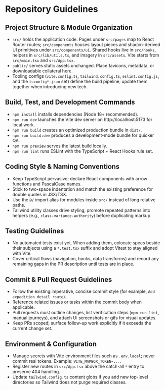# Repository Guidelines

## Project Structure & Module Organization
- `src/` holds the application code. Pages under `src/pages` map to React Router routes; `src/components` houses layout pieces and shadcn-derived UI primitives under `src/components/ui`. Shared hooks live in `src/hooks`, helpers in `src/lib/utils.ts`, and imagery in `src/assets`. Vite starts from `src/main.tsx` and `src/App.tsx`.
- `public/` serves static assets unchanged. Place favicons, metadata, or downloadable collateral here.
- Tooling configs (`vite.config.ts`, `tailwind.config.ts`, `eslint.config.js`, and the `tsconfig*.json` set) define the build pipeline; update them together when introducing new tech.

## Build, Test, and Development Commands
- `npm install` installs dependencies (Node 18+ recommended).
- `npm run dev` launches the Vite dev server on http://localhost:5173 for local work.
- `npm run build` creates an optimized production bundle in `dist/`.
- `npm run build:dev` produces a development-mode bundle for quicker QA.
- `npm run preview` serves the latest build locally.
- `npm run lint` runs ESLint with the TypeScript + React Hooks rule set.

## Coding Style & Naming Conventions
- Keep TypeScript pervasive; declare React components with arrow functions and PascalCase names.
- Stick to two-space indentation and match the existing preference for double quotes in JSX/TSX.
- Use the `@/` import alias for modules inside `src/` instead of long relative paths.
- Tailwind utility classes drive styling; promote repeated patterns into helpers (e.g., `class-variance-authority`) before duplicating markup.

## Testing Guidelines
- No automated tests exist yet. When adding them, colocate specs beside their subjects using a `*.test.tsx` suffix and adopt Vitest to stay aligned with Vite.
- Cover critical flows (navigation, hooks, data transforms) and record any remaining gaps in the PR description until tests are in place.

## Commit & Pull Request Guidelines
- Follow the existing imperative, concise commit style (for example, `Add expedition detail route`).
- Reference related issues or tasks within the commit body when applicable.
- Pull requests must outline changes, list verification steps (`npm run lint`, manual journeys), and attach UI screenshots or gifs for visual updates.
- Keep PRs scoped; surface follow-up work explicitly if it exceeds the current change set.

## Environment & Configuration
- Manage secrets with Vite environment files such as `.env.local`; never commit real tokens. Example: `VITE_MAPBOX_TOKEN=...`.
- Register new routes in `src/App.tsx` above the catch-all `*` entry to preserve 404 handling.
- Update `tailwind.config.ts` content globs if you add new top-level directories so Tailwind does not purge required classes.
